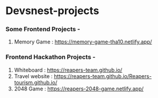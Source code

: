 # Devsnest-projects
### Some Frontend Projects -                                                            
1) Memory Game : https://memory-game-tha10.netlify.app/    

### Frontend Hackathon Projects - 
1) Whiteboard : https://reapers-team.github.io/
2) Travel website : https://reapers-team.github.io/Reapers-tourism.github.io/
3) 2048 Game : https://reapers-2048-game.netlify.app/
                                                                                        
